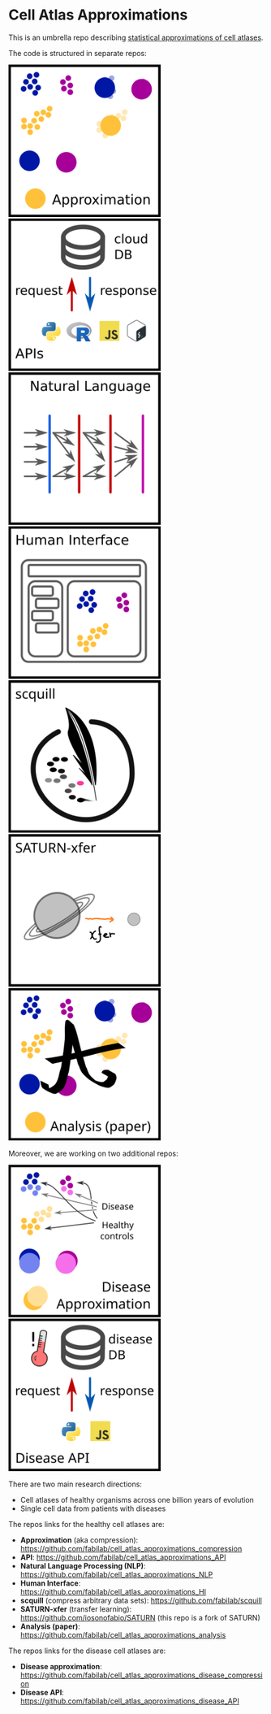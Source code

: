 # Cell Atlas Approximations
This is an umbrella repo describing [statistical approximations of cell atlases](https://chanzuckerberg.com/science/programs-resources/single-cell-biology/data-insights/light-and-scalable-statistical-approximations-of-cell-atlases/).

The code is structured in separate repos:

<a href="https://github.com/fabilab/cell_atlas_approximations_compression">
  <img src="https://raw.githubusercontent.com/fabilab/cell_atlas_approximations/main/figures/figure_Approximation.png" width="300" height="300">
</a>
<a href="https://github.com/fabilab/cell_atlas_approximations_API">
  <img src="https://raw.githubusercontent.com/fabilab/cell_atlas_approximations/main/figures/figure_API.png" width="300" height="300">
</a>
</br>
<a href="https://github.com/fabilab/cell_atlas_approximations_NLP">
  <img src="https://raw.githubusercontent.com/fabilab/cell_atlas_approximations/main/figures/figure_NLP.png" width="300" height="300">
</a>
<a href="https://github.com/fabilab/cell_atlas_approximations_HI">
  <img src="https://raw.githubusercontent.com/fabilab/cell_atlas_approximations/main/figures/figure_HI.png" width="300" height="300">
</a>
</br>
<a href="https://github.com/fabilab/scquill">
  <img src="https://raw.githubusercontent.com/fabilab/cell_atlas_approximations/main/figures/figure_scquill.png" width="300" height="300">
</a>
<a href="https://github.com/iosonofabio/SATURN">
  <img src="https://raw.githubusercontent.com/fabilab/cell_atlas_approximations/main/figures/figure_SATURN-xfer.png" width="300" height="300">
</a>
</br>
<a href="https://github.com/iosonofabio/cell_atlas_approximations_analysis">
  <img src="https://raw.githubusercontent.com/fabilab/cell_atlas_approximations/main/figures/figure_analysis.png" width="300" height="300">
</a>

Moreover, we are working on two additional repos:

<a href="https://github.com/fabilab/cell_atlas_approximations_disease_compression">
  <img src="https://raw.githubusercontent.com/fabilab/cell_atlas_approximations/main/figures/figure_disease_Approximation.png" width="300" height="300">
</a>
<a href="https://github.com/fabilab/cell_atlas_approximations_disease_API">
  <img src="https://raw.githubusercontent.com/fabilab/cell_atlas_approximations/main/figures/figure_disease_API.png" width="300" height="300">
</a>

There are two main research directions:
- Cell atlases of healthy organisms across one billion years of evolution
- Single cell data from patients with diseases

The repos links for the healthy cell atlases are:
- **Approximation** (aka compression): https://github.com/fabilab/cell_atlas_approximations_compression
- **API**: https://github.com/fabilab/cell_atlas_approximations_API
- **Natural Language Processing (NLP)**: https://github.com/fabilab/cell_atlas_approximations_NLP
- **Human Interface**: https://github.com/fabilab/cell_atlas_approximations_HI
- **scquill** (compress arbitrary data sets): https://github.com/fabilab/scquill
- **SATURN-xfer** (transfer learning): https://github.com/iosonofabio/SATURN (this repo is a fork of SATURN)
- **Analysis (paper)**: https://github.com/fabilab/cell_atlas_approximations_analysis

The repos links for the disease cell atlases are:
- **Disease approximation**: https://github.com/fabilab/cell_atlas_approximations_disease_compression
- **Disease API**: https://github.com/fabilab/cell_atlas_approximations_disease_API
